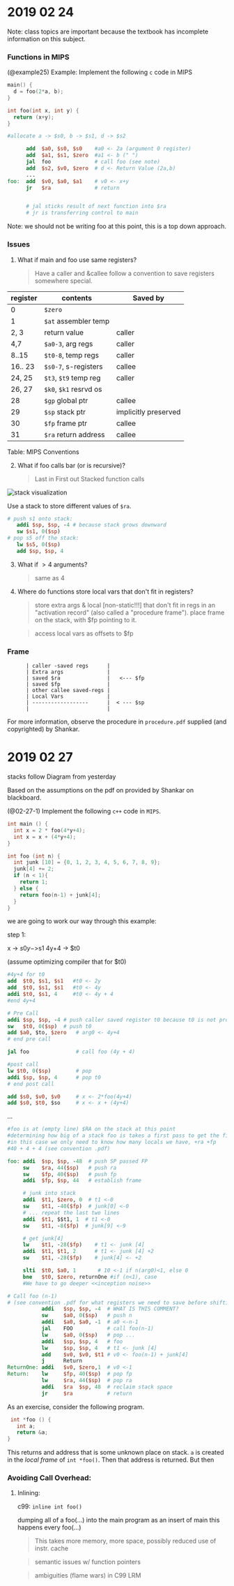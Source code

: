 # 2019 02 24

Note: class topics are important because the textbook has incomplete information on this subject.

### Functions in MIPS

(@example25) Example: Implement the following `c` code in MIPS

```c++
main() {
  d = foo(2*a, b);
}

int foo(int x, int y) {
  return (x+y);
}

```

```MIPS
#allocate a -> $s0, b -> $s1, d -> $s2

      add  $a0, $s0, $s0    #a0 <- 2a (argument 0 register)
      add  $a1, $s1, $zero  #a1 <- b (" ")
      jal  foo              # call foo (see note)
      add  $s2, $v0, $zero  # d <- Return Value (2a,b)
      ...
foo:  add  $v0, $a0, $a1    # v0 <- x+y
      jr   $ra              # return


      # jal sticks result of next function into $ra
      # jr is transferring control to main
```
Note: we should not be writing foo at this point, this is a top down approach.

### Issues

1. What if main and foo use same registers?

   > Have a caller and &callee follow a convention to save registers somewhere special.


  | register | contents                |  Saved by |
  |----------|-------------------------|-----------|
  | 0        | `$zero`                 |           |
  | 1        |`$at` assembler temp     |           |
  | 2, 3     | return value             |caller     |
  | 4,7      | `$a0-3`, arg regs       |caller     |
  | 8..15    | `$t0-8`, temp regs      | caller    |
  | 16.. 23  | `$s0-7`, s-registers    | callee    |
  | 24, 25   | `$t3`, `$t9` temp reg   | caller    |
  | 26, 27   | `$k0`, `$k1` resrvd os   |           |
  | 28       | `$gp` global ptr        |callee     |
  | 29       | `$sp` stack ptr      | implicitly preserved  |
  | 30       | `$fp` frame ptr      | callee    |
  | 31       | `$ra` return address    | callee    |

  Table: MIPS Conventions

2. What if foo calls bar (or is recursive)?

   > Last in First out
   > Stacked function calls

  ![stack visualization](image/stack.png)

   Use a stack to store different values of `$ra`.

   ```MIPS
  # push s1 onto stack:
      addi $sp, $sp, -4 # because stack grows downward
      sw $s1, 0($sp)
  # pop s5 off the stack:
      lw $s5, 0($sp)
      add $sp, $sp, 4
   ```

3. What if $> 4$ arguments?

   > same as 4

4. Where do functions store local vars that don't fit in registers?

   > store extra args & local [non-static!!!] that don't fit in regs in an "activation record" (also called a "procedure frame"). place frame on the stack, with $fp pointing to it.

   > access local vars as offsets to $fp


### Frame

```
      | caller -saved regs      |
      | Extra args              |
      | saved $ra               |   <--- $fp
      | saved $fp               |
      | other callee saved-regs |
      | Local Vars              |
      | ------------------      |  < --- $sp
      |                         |
```
For more information, observe the procedure in `procedure.pdf` supplied (and copyrighted) by Shankar.

# 2019 02 27

stacks follow Diagram from yesterday

Based on the assumptions on the pdf on provided by Shankar on blackboard.

(@02-27-1) Implement the following `c++` code in `MIPS`.

```c++
int main () {
  int x = 2 * foo(4*y+4);
  int x = x + (4*y+4);
}

int foo (int n) {
  int junk [10] = {0, 1, 2, 3, 4, 5, 6, 7, 8, 9};
  junk[4] += 2;
  if (n < 1){
    return 1;
  } else {
    return foo(n-1) + junk[4];
  }
}
```
we are going to work our way through this example:

step 1:

x -> $s0 y->$s1 4y+4 -> $t0

(assume optimizing compiler that for $t0)

```MIPS
#4y+4 for t0
add  $t0, $s1, $s1   #t0 <- 2y
add  $t0, $s1, $s1   #t0 <- 4y
addi $t0, $s1, 4     #t0 <- 4y + 4
#end 4y+4

# Pre Call
addi $sp, $sp, -4 # push caller saved register t0 because t0 is not protected against clobbering by foo
sw   $t0, 0($sp)  # push t0
add $a0, $to, $zero   # arg0 <- 4y+4
# end pre call

jal foo               # call foo (4y + 4)

#post call
lw $t0, 0($sp)        # pop
addi $sp, $sp, 4      # pop t0
# end post call

add $s0, $v0, $v0     # x <- 2*foo(4y+4)
add $s0, $t0, $so     # x <- x + (4y+4)
```

...

```MIPS
#foo is at (empty line) $RA on the stack at this point
#determining how big of a stack foo is takes a first pass to get the final size
#in this case we only need to know how many locals we have, +ra +fp
#40 + 4 + 4 (see convention .pdf)

foo: addi  $sp, $sp, -48  # push SP passed FP
     sw    $ra, 44($sp)   # push ra
     sw    $fp, 40($sp)   # push fp
     addi  $fp, $sp, 44   # establish frame

     # junk into stack
     addi  $t1, $zero, 0  # t1 <-0
     sw    $t1, -40($fp)  # junk[0] <-0
     # ... repeat the last two lines
     addi  $t1, $$t1, 1  # t1 <-0
     sw    $t1, -8($fp)  # junk[9] <-9

     # get junk[4]
     lw    $t1, -28($fp)    # t1 <- junk [4]
     addi  $t1, $t1, 2      # t1 <- junk [4] +2
     sw    $t1, -28($fp)    # junk[4] <- +2

     slti  $t0, $a0, 1       # 10 <-1 if n(arg0)<1, else 0
     bne   $t0, $zero, returnOne #if (n<1), case
     #We have to go deeper <<inception noise>>
```

``` MIPS
# Call foo (n-1)
# (see convention .pdf for what registers we need to save before shifting our stack again)
           addi   $sp, $sp, -4  # WHAT IS THIS COMMENT?
           sw     $a0, 0($sp)   # push n
           addi   $a0, $a0, -1  # a0 <-n-1
           jal    FOO           # call foo(n-1)
           lw     $a0, 0($sp)   # pop ...
           addi   $sp, $sp, 4   # foo
           lw     $sp, $sp, 4   # t1 <- junk [4]
           add    $v0, $v0, $t1 # v0 <- foo(n-1) + junk[4]
           j      Return
ReturnOne: addi   $v0, $zero,1  # v0 <-1
Return:    lw     $fp, 40($sp)  # pop fp
           lw     $ra, 44($sp)  # pop ra
           addi   $ra  $sp, 48  # reclaim stack space
           jr     $ra           # return

```

As an exercise, consider the following program.

```c++
 int *foo () {
   int a;
   return &a;
}
```

This returns and address that is some unknown place on stack.
`a` is created in the *local frame* of `int *foo()`. Then that
address is returned. But then

### Avoiding Call Overhead:

1. Inlining:

    c99: `inline int foo()`

    dumping all of a foo(...) into the main program as an insert of main
    this happens every foo(...)

    > This takes more memory, more space, possibly reduced use of instr. cache

    > semantic issues w/ function pointers

    > ambiguities (flame wars) in C99 LRM
